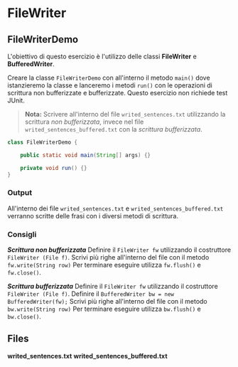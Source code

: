 # FileWriter

## FileWriterDemo

L'obiettivo di questo esercizio è l'utilizzo delle classi **FileWriter** e **BufferedWriter**.

Creare la classe `FileWriterDemo` con all'interno il metodo `main()` dove istanzieremo la classe e lanceremo i metodi `run()` con le operazioni di scrittura non bufferizzate e bufferizzate.
Questo esercizio non richiede test JUnit.

> **Nota:** Scrivere all'interno del file `writed_sentences.txt` utilizzando la scrittura _non bufferizzata_, invece nel file `writed_sentences_buffered.txt` con la _scrittura bufferizzata_.

```java
class FileWriterDemo {

    public static void main(String[] args) {}

    private void run() {}
}
```

### Output

All'interno dei file `writed_sentences.txt` e `writed_sentences_buffered.txt` verranno scritte delle frasi con i diversi metodi di scrittura.

### Consigli

**_Scrittura non bufferizzata_**
Definire il `FileWriter fw` utilizzando il costruttore `FileWriter (File f)`.
Scrivi più righe all'interno del file con il metodo `fw.write(String row)`
Per terminare eseguire utilizza `fw.flush()` e `fw.close()`.

**_Scrittura bufferizzata_**
Definire il `FileWriter fw` utilizzando il costruttore `FileWriter (File f)`.
Definire il `BufferedWriter bw = new BufferedWriter(fw);`
Scrivi più righe all'interno del file con il metodo `bw.write(String row)`
Per terminare eseguire utilizza `bw.flush()` e `bw.close()`.

## Files

**writed_sentences.txt**
**writed_sentences_buffered.txt**
